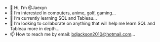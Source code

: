 - 👋 Hi, I’m @Jaexyn
- 👀 I’m interested in computers, anime, golf, gaming...
- 🌱 I’m currently learning SQL and Tableau...
- 💞️ I’m looking to collaborate on anything that will help me learn SQL and Tableau more in depth...
- 📫 How to reach me by email: bdjackson2010@hotmail.com...

<!---
Jaexyn/Jaexyn is a ✨ special ✨ repository because its `README.md` (this file) appears on your GitHub profile.
You can click the Preview link to take a look at your changes.
--->
